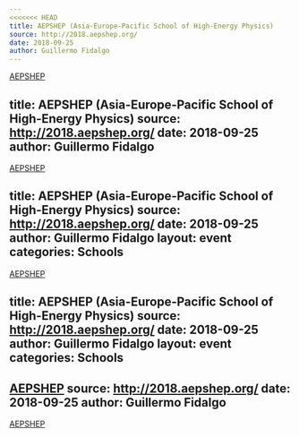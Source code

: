 ```yaml
---
<<<<<<< HEAD
title: AEPSHEP (Asia-Europe-Pacific School of High-Energy Physics)
source: http://2018.aepshep.org/
date: 2018-09-25
author: Guillermo Fidalgo
---
```

[AEPSHEP](http://2018.aepshep.org/)

title: AEPSHEP (Asia-Europe-Pacific School of High-Energy Physics)
source: http://2018.aepshep.org/
date: 2018-09-25
author: Guillermo Fidalgo
---
[AEPSHEP](http://2018.aepshep.org/)

title: AEPSHEP (Asia-Europe-Pacific School of High-Energy Physics)
source: http://2018.aepshep.org/
date: 2018-09-25
author: Guillermo Fidalgo
layout: event
categories: Schools
---
[AEPSHEP](http://2018.aepshep.org/)

title: AEPSHEP (Asia-Europe-Pacific School of High-Energy Physics)
source: http://2018.aepshep.org/
date: 2018-09-25
author: Guillermo Fidalgo
layout: event
categories: Schools
---
[AEPSHEP](http://2018.aepshep.org/)
source: http://2018.aepshep.org/
date: 2018-09-25
author: Guillermo Fidalgo
---
[AEPSHEP](http://2018.aepshep.org/)

